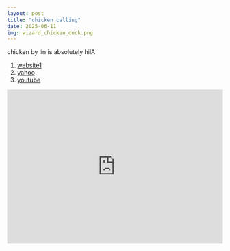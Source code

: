 ```yaml
---
layout: post
title: "chicken calling"
date: 2025-06-11
img: wizard_chicken_duck.png
---
```


chicken by lin is absolutely hilA

1. [website1][link-1]
2. [yahoo][link-2]
3. [youtube][link-3]

[link-1]: https://smartasset.com/taxes/washington-paycheck-calculator#LqvHY29ARV
[link-2]: https://www.yahoo.com/news/
[link-3]: https://www.youtube.com/

<iframe width="100%" height="360" src="https://www.youtube.com/embed/n7BaAFJ4Tr8" frameborder="0" allowfullscreen></iframe>
